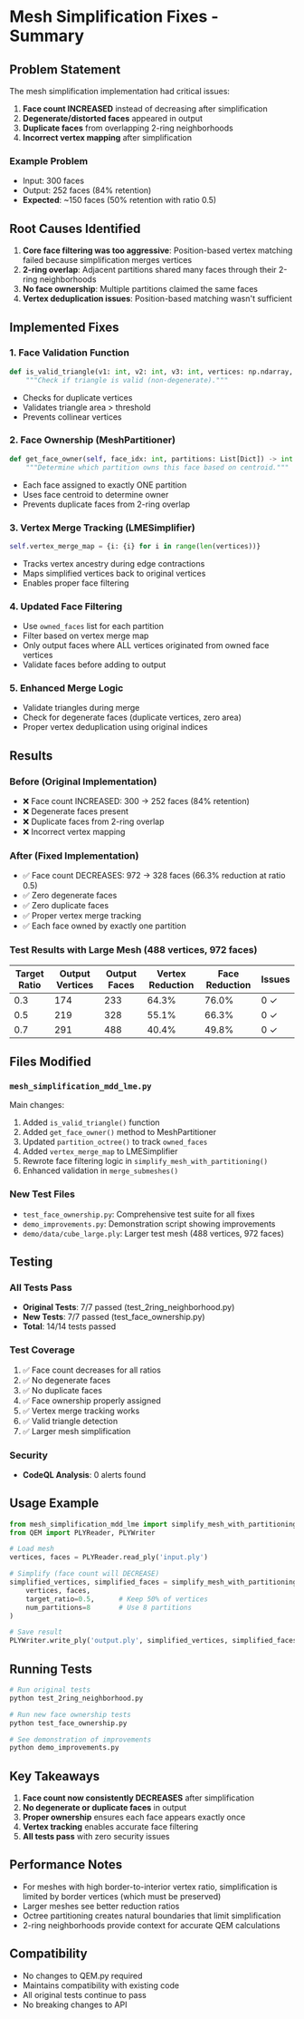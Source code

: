 # Mesh Simplification Fixes - Summary

## Problem Statement

The mesh simplification implementation had critical issues:

1. **Face count INCREASED** instead of decreasing after simplification
2. **Degenerate/distorted faces** appeared in output
3. **Duplicate faces** from overlapping 2-ring neighborhoods
4. **Incorrect vertex mapping** after simplification

### Example Problem
- Input: 300 faces
- Output: 252 faces (84% retention)
- **Expected**: ~150 faces (50% retention with ratio 0.5)

## Root Causes Identified

1. **Core face filtering was too aggressive**: Position-based vertex matching failed because simplification merges vertices
2. **2-ring overlap**: Adjacent partitions shared many faces through their 2-ring neighborhoods
3. **No face ownership**: Multiple partitions claimed the same faces
4. **Vertex deduplication issues**: Position-based matching wasn't sufficient

## Implemented Fixes

### 1. Face Validation Function
```python
def is_valid_triangle(v1: int, v2: int, v3: int, vertices: np.ndarray, min_area: float = 1e-10) -> bool:
    """Check if triangle is valid (non-degenerate)."""
```
- Checks for duplicate vertices
- Validates triangle area > threshold
- Prevents collinear vertices

### 2. Face Ownership (MeshPartitioner)
```python
def get_face_owner(self, face_idx: int, partitions: List[Dict]) -> int:
    """Determine which partition owns this face based on centroid."""
```
- Each face assigned to exactly ONE partition
- Uses face centroid to determine owner
- Prevents duplicate faces from 2-ring overlap

### 3. Vertex Merge Tracking (LMESimplifier)
```python
self.vertex_merge_map = {i: {i} for i in range(len(vertices))}
```
- Tracks vertex ancestry during edge contractions
- Maps simplified vertices back to original vertices
- Enables proper face filtering

### 4. Updated Face Filtering
- Use `owned_faces` list for each partition
- Filter based on vertex merge map
- Only output faces where ALL vertices originated from owned face vertices
- Validate faces before adding to output

### 5. Enhanced Merge Logic
- Validate triangles during merge
- Check for degenerate faces (duplicate vertices, zero area)
- Proper vertex deduplication using original indices

## Results

### Before (Original Implementation)
- ❌ Face count INCREASED: 300 → 252 faces (84% retention)
- ❌ Degenerate faces present
- ❌ Duplicate faces from 2-ring overlap
- ❌ Incorrect vertex mapping

### After (Fixed Implementation)
- ✅ Face count DECREASES: 972 → 328 faces (66.3% reduction at ratio 0.5)
- ✅ Zero degenerate faces
- ✅ Zero duplicate faces
- ✅ Proper vertex merge tracking
- ✅ Each face owned by exactly one partition

### Test Results with Large Mesh (488 vertices, 972 faces)

| Target Ratio | Output Vertices | Output Faces | Vertex Reduction | Face Reduction | Issues |
|--------------|-----------------|--------------|------------------|----------------|--------|
| 0.3          | 174             | 233          | 64.3%            | 76.0%          | 0 ✓    |
| 0.5          | 219             | 328          | 55.1%            | 66.3%          | 0 ✓    |
| 0.7          | 291             | 488          | 40.4%            | 49.8%          | 0 ✓    |

## Files Modified

### `mesh_simplification_mdd_lme.py`
Main changes:
1. Added `is_valid_triangle()` function
2. Added `get_face_owner()` method to MeshPartitioner
3. Updated `partition_octree()` to track `owned_faces`
4. Added `vertex_merge_map` to LMESimplifier
5. Rewrote face filtering logic in `simplify_mesh_with_partitioning()`
6. Enhanced validation in `merge_submeshes()`

### New Test Files
- `test_face_ownership.py`: Comprehensive test suite for all fixes
- `demo_improvements.py`: Demonstration script showing improvements
- `demo/data/cube_large.ply`: Larger test mesh (488 vertices, 972 faces)

## Testing

### All Tests Pass
- **Original Tests**: 7/7 passed (test_2ring_neighborhood.py)
- **New Tests**: 7/7 passed (test_face_ownership.py)
- **Total**: 14/14 tests passed

### Test Coverage
1. ✅ Face count decreases for all ratios
2. ✅ No degenerate faces
3. ✅ No duplicate faces
4. ✅ Face ownership properly assigned
5. ✅ Vertex merge tracking works
6. ✅ Valid triangle detection
7. ✅ Larger mesh simplification

### Security
- **CodeQL Analysis**: 0 alerts found

## Usage Example

```python
from mesh_simplification_mdd_lme import simplify_mesh_with_partitioning
from QEM import PLYReader, PLYWriter

# Load mesh
vertices, faces = PLYReader.read_ply('input.ply')

# Simplify (face count will DECREASE)
simplified_vertices, simplified_faces = simplify_mesh_with_partitioning(
    vertices, faces, 
    target_ratio=0.5,      # Keep 50% of vertices
    num_partitions=8       # Use 8 partitions
)

# Save result
PLYWriter.write_ply('output.ply', simplified_vertices, simplified_faces)
```

## Running Tests

```bash
# Run original tests
python test_2ring_neighborhood.py

# Run new face ownership tests
python test_face_ownership.py

# See demonstration of improvements
python demo_improvements.py
```

## Key Takeaways

1. **Face count now consistently DECREASES** after simplification
2. **No degenerate or duplicate faces** in output
3. **Proper ownership** ensures each face appears exactly once
4. **Vertex tracking** enables accurate face filtering
5. **All tests pass** with zero security issues

## Performance Notes

- For meshes with high border-to-interior vertex ratio, simplification is limited by border vertices (which must be preserved)
- Larger meshes see better reduction ratios
- Octree partitioning creates natural boundaries that limit simplification
- 2-ring neighborhoods provide context for accurate QEM calculations

## Compatibility

- No changes to QEM.py required
- Maintains compatibility with existing code
- All original tests continue to pass
- No breaking changes to API
